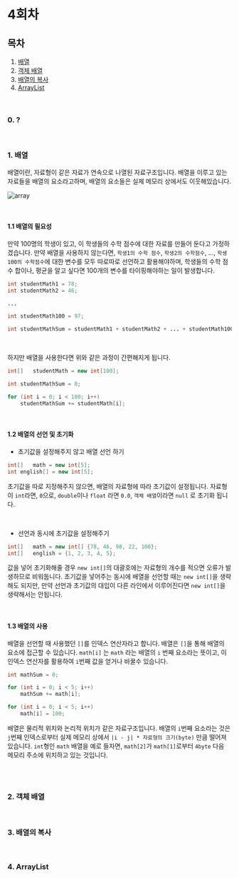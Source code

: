 # 4회차

## 목차
1. [배열](#1.-배열)
2. [객체 배열](#2.-객체-배열)
3. [배열의 복사](#3.-배열의-복사)
4. [ArrayList](#4.-ArrayList)

<br>

### 0. ?

<br>


### 1. 배열

배열이란, 자료형이 같은 자료가 연속으로 나열된 자료구조입니다. 배열을 이루고 있는 자료들을 배열의 요소라고하며, 배열의 요소들은 실제 메모리 상에서도 이웃해있습니다.

![array](https://user-images.githubusercontent.com/74581396/122672527-e5aeb180-d206-11eb-9e88-91d6075969b3.JPG)

<br>

#### 1.1 배열의 필요성

만약 100명의 학생이 있고, 이 학생들의 수학 점수에 대한 자료를 만들어 둔다고 가정하겠습니다. 만약 배열을 사용하지 않는다면, `학생1의 수학 점수`, `학생2의 수학점수`, ..., `학생100의 수학점수`에 대한 변수를 모두 따로따로 선언하고 활용해야하며, 학생들의 수학 점수 합이나, 평균을 알고 싶다면 100개의 변수를 타이핑해야하는 일이 발생합니다.

```java
int	studentMath1 = 78;
int	studentMath2 = 46;

...

int	studentMath100 = 97;
```   

```java
int studentMathSum = studentMath1 + studentMath2 + ... + studentMath100;
```   

<br>

하지만 배열을 사용한다면 위와 같은 과정이 간편해지게 됩니다.

```java
int[]	studentMath = new int[100];
```   

```java
int studentMathSum = 0;

for (int i = 0; i < 100; i++)
	studentMathSum += studentMath[i];
```   

<br>

#### 1.2 배열의 선언 및 초기화

- 초기값을 설정해주지 않고 배열 선언 하기

```java
int[]	math = new int[5];
int english[] = new int[5];
```   

초기값을 따로 지정해주지 않으면, 배열의 자료형에 따라 초기값이 설정됩니다. 자료형이 `int`라면, `0`으로, `double`이나 `float` 라면 `0.0`, `객체 배열`이라면 `null` 로 초기화 됩니다.

<br>

- 선언과 동시에 초기값을 설정해주기

```java
int[]	math = new int[] {78, 46, 98, 22, 100};
int[]	english = {1, 2, 3, 4, 5};
```   

값을 넣어 초기화해줄 경우 `new int[]`의 대괄호에는 자료형의 개수를 적으면 오류가 발생하므로 비워둡니다. 초기값을 넣어주는 동시에 배열을 선언할 때는 `new int[]`을 생략해도 되지만, 만약 선언과 초기값의 대입이 다른 라인에서 이루어진다면 `new int[]`을 생략해서는 안됩니다.

<br>

#### 1.3 배열의 사용

배열을 선언할 때 사용했던 `[]`를 인덱스 연산자라고 합니다. 배열은 `[]`을 통해 배열의 요소에 접근할 수 있습니다. `math[i]` 는 `math`
라는 배열의 `i` 번째 요소라는 뜻이고, 이 인덱스 연산자를 활용하여 `i`번째 값을 얻거나 바꿀수 있습니다.

```java
int mathSum = 0;

for (int i = 0; i < 5; i++)
	mathSum += math[i];
```   

```java
for (int i = 0; i < 5; i++)
	math[i] = 100;
```   

배열은 물리적 위치와 논리적 위치가 같은 자료구조입니다. 배열의 `i`번째 요소라는 것은 `j`번째 인덱스로부터 실제 메모리 상에서 `|i - j| * 자료형의 크기(byte)` 만큼 떨어져 있습니다. `int`형인 `math` 배열을 예로 들자면, `math[2]`가  `math[1]`로부터 `4byte` 다음 메모리 주소에 위치하고 있는 것입니다.

<br><br>

### 2. 객체 배열

<br>


### 3. 배열의 복사

<br>


### 4. ArrayList

<br>

